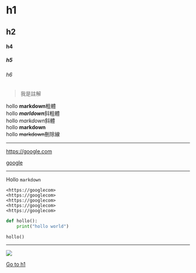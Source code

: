 # h1
## h2 
#### h4
##### h5
###### h6

>我是註解

hollo **markdown**粗體  
hollo ***marldown***斜粗體   
hollo *markdown*斜體  
hollo __markdown__  
hollo ~~markdown~~刪除線  

---

<https://google.com>

[google](https://google.com)

---

Hollo `markdown`

```
<https://googlecom>
<https://googlecom>
<https://googlecom>
<https://googlecom>
<https://googlecom>
```

```python
def hollo():
    print("hollo world")

hollo()
```


---

![](./ntub.png)

[Go to h1](#H1)

